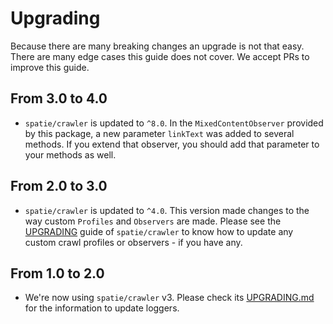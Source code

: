 # Upgrading

Because there are many breaking changes an upgrade is not that easy. 
There are many edge cases this guide does not cover. 
We accept PRs to improve this guide.

## From 3.0 to 4.0

- `spatie/crawler` is updated to `^8.0`. In the `MixedContentObserver` provided by this package, a new parameter `linkText` was added to several methods. If you extend that observer, you should add that parameter to your methods as well.

## From 2.0 to 3.0

- `spatie/crawler` is updated to `^4.0`. This version made changes to the way custom `Profiles` and `Observers` are made. Please see the [UPGRADING](https://github.com/spatie/crawler/blob/master/UPGRADING.md) guide of `spatie/crawler` to know how to update any custom crawl profiles or observers - if you have any.


## From 1.0 to 2.0

- We're now using `spatie/crawler` v3. Please check its [UPGRADING.md](https://github.com/spatie/crawler/blob/master/UPGRADING.md#from-v2-to-v3)
for the information to update loggers.
